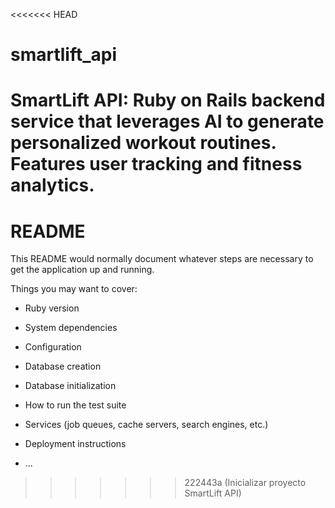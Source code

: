 <<<<<<< HEAD
# smartlift_api
SmartLift API: Ruby on Rails backend service that leverages AI to generate personalized workout routines. Features user tracking and fitness analytics.
=======
# README

This README would normally document whatever steps are necessary to get the
application up and running.

Things you may want to cover:

* Ruby version

* System dependencies

* Configuration

* Database creation

* Database initialization

* How to run the test suite

* Services (job queues, cache servers, search engines, etc.)

* Deployment instructions

* ...
>>>>>>> 222443a (Inicializar proyecto SmartLift API)
